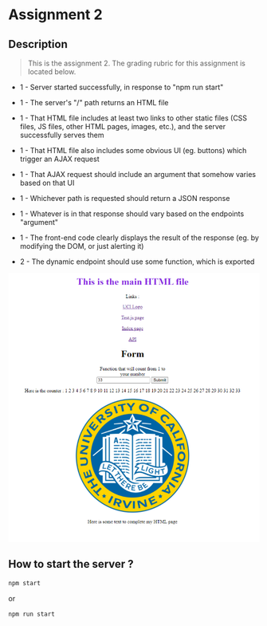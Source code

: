 # Assignment 2

## Description

>This is the assignment 2.
>The grading rubric for this assignment is located below.

* 1 - Server started successfully, in response to "npm run start"

* 1 - The server's "/" path returns an HTML file

* 1 - That HTML file includes at least  two links to other static files (CSS files, JS files, other HTML pages, images, etc.), and the server successfully serves them

* 1 - That HTML file also includes some obvious UI (eg. buttons) which trigger an AJAX request

* 1 - That AJAX request should include an argument that somehow varies based on that UI

* 1 - Whichever path is requested should return a JSON response

* 1 - Whatever is in that response should vary based on the endpoints "argument"

* 1 - The front-end code clearly displays the result of the response (eg. by modifying the DOM, or just 
alerting it)

* 2 - The dynamic endpoint should use some function, which is exported


![Alt text](public/images/siteScreenshott.png?raw=true "Screenshot of the site")

## How to start the server ?

```bash
npm start
```

or

```bash
npm run start
```